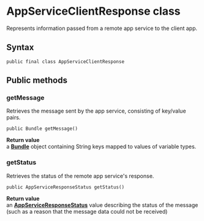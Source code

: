 # AppServiceClientResponse class
Represents information passed from a remote app service to the client app.

## Syntax
`public final class AppServiceClientResponse`

## Public methods

### getMessage
Retrieves the message sent by the app service, consisting of key/value pairs.

`public Bundle getMessage()`

**Return value**  
 a [**Bundle**](https://developer.android.com/reference/android/os/Bundle.html) object containing String keys mapped to values of variable types.

### getStatus
Retrieves the status of the remote app service's response.

`public AppServiceResponseStatus getStatus()`

**Return value**  
an [**AppServiceResponseStatus**](AppServiceResponseStatus.md) value describing the status of the message (such as a reason that the message data could not be received)